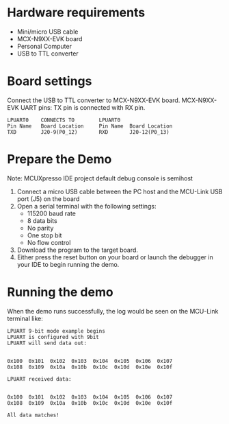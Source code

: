 Hardware requirements
=====================
- Mini/micro USB cable
- MCX-N9XX-EVK board
- Personal Computer
- USB to TTL converter

Board settings
============
Connect the USB to TTL converter to MCX-N9XX-EVK board.
MCX-N9XX-EVK UART pins:
TX pin is connected with RX pin.
~~~~~~~~~~~~~~~~~~~~~~~~~~~~~~~~~~~~~~~~~~~~~~~~~~~~~~
LPUART0    CONNECTS TO        LPUART0
Pin Name   Board Location     Pin Name  Board Location
TXD        J20-9(P0_12)       RXD       J20-12(P0_13)
~~~~~~~~~~~~~~~~~~~~~~~~~~~~~~~~~~~~~~~~~~~~~~~~~~~~~~

Prepare the Demo
===============
Note: MCUXpresso IDE project default debug console is semihost
1. Connect a micro USB cable between the PC host and the MCU-Link USB port (J5) on the board
2.  Open a serial terminal with the following settings:
    - 115200 baud rate
    - 8 data bits
    - No parity
    - One stop bit
    - No flow control
3. Download the program to the target board.
4. Either press the reset button on your board or launch the debugger in your IDE to begin running the demo.

Running the demo
================
When the demo runs successfully, the log would be seen on the MCU-Link terminal like:
~~~~~~~~~~~~~~~~~~~~~~~~~~~~~~~~~~~~~~~~~
LPUART 9-bit mode example begins
LPUART is configured with 9bit
LPUART will send data out:


0x100  0x101  0x102  0x103  0x104  0x105  0x106  0x107  
0x108  0x109  0x10a  0x10b  0x10c  0x10d  0x10e  0x10f  

LPUART received data:


0x100  0x101  0x102  0x103  0x104  0x105  0x106  0x107  
0x108  0x109  0x10a  0x10b  0x10c  0x10d  0x10e  0x10f  

All data matches!
~~~~~~~~~~~~~~~~~~~~~~~~~~~~~~~~~~~~~~~~~